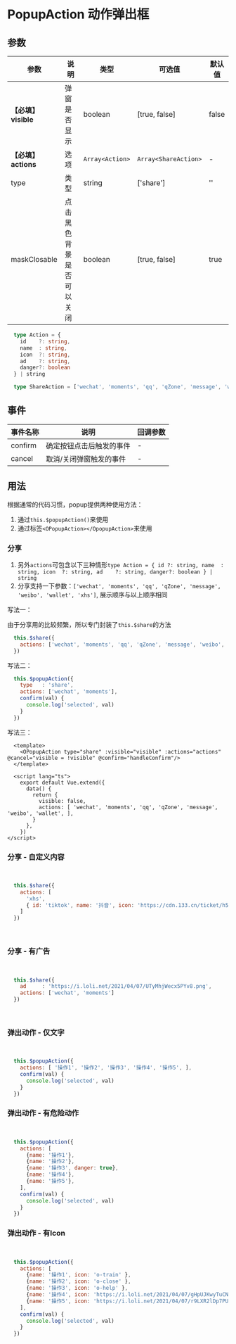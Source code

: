 # PopupAction 动作弹出框
## 参数

| 参数              | 说明           | 类型               | 可选值       | 默认值   |
|-----------------|--------------|------------------|-------------  |-------|
| **【必填】visible** | 弹窗是否显示       | boolean          | [true, false] | false |
| **【必填】actions** | 选项           | `Array<Action>`   | `Array<ShareAction>`  | -     |  [] |
| type            | 类型           | string           | ['share'] | ''    |
| maskClosable    | 点击黑色背景是否可以关闭 | boolean          | [true, false] | true  |

```ts
  type Action = {
    id    ?: string,
    name  : string,
    icon  ?: string,
    ad    ?: string,
    danger?: boolean
  } | string

  type ShareAction = ['wechat', 'moments', 'qq', 'qZone', 'message', 'weibo', 'wallet', 'xhs']
```

## 事件
| 事件名称 | 说明 | 回调参数 |
|---------|---------|---------|
| confirm | 确定按钮点击后触发的事件 | - |
| cancel  | 取消/关闭弹窗触发的事件  | - |

## 用法

根据通常的代码习惯，popup提供两种使用方法：

1. 通过`this.$popupAction()`来使用
2. 通过标签`<OPopupAction></OpopupAction>`来使用

### 分享

1. 另外`actions`可包含以下三种情形`type Action = { id ?: string, name  : string, icon  ?: string, ad    ?: string, danger?: boolean } | string`
2. 分享支持一下参数：`['wechat', 'moments', 'qq', 'qZone', 'message', 'weibo', 'wallet', 'xhs']`, 展示顺序与以上顺序相同

<popup-action-demo :currentDemo="0" />

写法一：

由于分享用的比较频繁，所以专门封装了`this.$share`的方法
```js
  this.$share({
    actions: ['wechat', 'moments', 'qq', 'qZone', 'message', 'weibo', 'wallet', 'xhs']
  })
```

写法二：
```js
  this.$popupAction({
    type   : 'share',
    actions: ['wechat', 'moments'],
    confirm(val) {
      console.log('selected', val)
    }
  })
```

写法三：
```vue
  <template>
    <OPopupAction type="share" :visible="visible" :actions="actions" @cancel="visible = !visible" @confirm="handleConfirm"/>
  </template>

  <script lang="ts">
    export default Vue.extend({
      data() {
        return {
          visible: false,
          actions: [ 'wechat', 'moments', 'qq', 'qZone', 'message', 'weibo', 'wallet', ],
        }
      },
    })
</script>
```

### 分享 - 自定义内容

<br />

<popup-action-demo :currentDemo="5" />

```js
  this.$share({
    actions: [ 
      'xhs', 
      { id: 'tiktok', name: '抖音', icon: 'https://cdn.133.cn/ticket/h5/gtgj/img/holoUi/tiktok.png' }, 
    ]
  })
```

<br />

### 分享 - 有广告

<br />

<popup-action-demo :currentDemo="1" />

```js
  this.$share({
    ad     : 'https://i.loli.net/2021/04/07/UTyMhjWecx5PYv8.png',
    actions: ['wechat', 'moments']
  })
```

<br />

### 弹出动作 - 仅文字

<br />

<popup-action-demo :currentDemo="2" />

```js
  this.$popupAction({
    actions: [ '操作1', '操作2', '操作3', '操作4', '操作5', ],
    confirm(val) {
      console.log('selected', val)
    }
  })
```
### 弹出动作 - 有危险动作

<br />

<popup-action-demo :currentDemo="3" />

```js
  this.$popupAction({
    actions: [
      {name: '操作1'},
      {name: '操作2'},
      {name: '操作3', danger: true},
      {name: '操作4'},
      {name: '操作5'},
    ],
    confirm(val) {
      console.log('selected', val)
    }
  })
```

### 弹出动作 - 有Icon

<br />

<popup-action-demo :currentDemo="4" />

```js
  this.$popupAction({
    actions: [
      {name: '操作1', icon: 'o-train' },
      {name: '操作2', icon: 'o-close' },
      {name: '操作3', icon: 'o-help' },
      {name: '操作4', icon: 'https://i.loli.net/2021/04/07/gHpUJKwyTuCNzht.png' },
      {name: '操作5', icon: 'https://i.loli.net/2021/04/07/r9LXR2lDp7PUiQH.png' },
    ],
    confirm(val) {
      console.log('selected', val)
    }
  })
```

<style lang="less">
  .box {
    padding: 30px 16px;
    width:375px;
    background-color: #303030; 
  }
</style>
